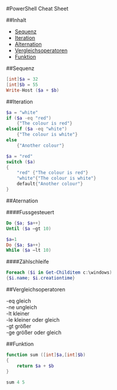 #PowerShell Cheat Sheet

##Inhalt
- [Sequenz](#sequenz)
- [Iteration](#iteration)
- [Alternation](#alternation)
- [Vergleichsoperatoren](#vergleichsoperatoren)
- [Funktion](#funktion)

##Sequenz
``` powershell
[int]$a = 32
[int]$b = 55
Write-Host ($a + $b)
```

##Iteration
``` powershell
$a = "white"
if ($a -eq "red")
	{"The colour is red"}
elseif ($a -eq "white")
	{"The colour is white"}
else
	{"Another colour"}
```

``` powershell
$a = "red"
switch ($a)
{	
	"red" {"The colour is red"}
	"white"{"The colour is white"}
	default{"Another colour"}
}

```

##Aternation

####Fussgesteuert
``` powershell
Do {$a; $a++}
Until ($a –gt 10)
```
``` powershell
$a=1
Do {$a; $a++}
While ($a –lt 10)
```

####Zählschleife
``` powershell
Foreach ($i in Get-Childitem c:\windows)
{$i.name; $i.creationtime}
```

##Vergleichsoperatoren

-eq	gleich<br />
-ne	ungleich<br />
-lt	kleiner<br />
-le	kleiner oder gleich<br />
-gt	größer<br />
-ge	größer oder gleich<br />

##Funktion
``` powershell
function sum ([int]$a,[int]$b)
{
	return $a + $b
}

sum 4 5
```


